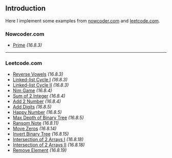 ## Introduction
Here I implement some examples from [nowcoder.com](http://www.nowcoder.com/) and [leetcode.com](http://www.leetcode.com).





### Nowcoder.com
*  [Prime](https://github.com/Mindjet/Algorithm/blob/master/src/nowcoder/Prime.java)			*(16.8.3)*



-----



### Leetcode.com
* [Reverse Vowels](https://github.com/Mindjet/Algorithm/blob/master/src/leetcode/ReverseVowels.java)		*(16.8.3)*
* [Linked-list Cycle I](https://github.com/Mindjet/Algorithm/blob/master/src/leetcode/Linked_list_cycle_1.java)	*(16.8.3)*
* [Linked-list Cycle II](https://github.com/Mindjet/Algorithm/blob/master/src/leetcode/Linked_list_cycle_2.java)	*(16.8.3)*
* [Nim Game](https://github.com/Mindjet/Algorithm/blob/master/src/leetcode/Nim_game.java)		*(16.8.4)*
* [Sum of 2 Integer](https://github.com/Mindjet/Algorithm/blob/master/src/leetcode/Sum_of_2_Integer.java)	*(16.8.4)*
* [Add 2 Number](https://github.com/Mindjet/Algorithm/blob/master/src/leetcode/Add_2_Numbers.java)	*(16.8.4)*
* [Add Digits](https://github.com/Mindjet/Algorithm/blob/master/src/leetcode/Add_Digits.java)		*(16.8.5)*
* [Happy Number](https://github.com/Mindjet/Algorithm/blob/master/src/leetcode/Happy_Number.java)	*(16.8.5)*
* [Max Depth of Binary Tree](https://github.com/Mindjet/Algorithm/blob/master/src/leetcode/Max_Depth_of_Binary_Tree.java)	*(16.8.5)*
* [Ransom Note](https://github.com/Mindjet/Algorithm/blob/master/src/leetcode/Ransom_Note.java)		*(16.8.11)*
* [Move Zeros](https://github.com/Mindjet/Algorithm/blob/master/src/leetcode/Move_Zeros.java)		*(16.8.14)*
* [Invert Binary Tree](https://github.com/Mindjet/Algorithm/blob/master/src/leetcode/Invert_Binary_Tree.java)	*(16.8.15)*
* [Intersection of 2 Arrays I](https://github.com/Mindjet/Algorithm/blob/master/src/leetcode/Intersection_of_2_Arrays_1.java)	*(16.8.18)*
* [Intersection of 2 Arrays II](https://github.com/Mindjet/Algorithm/blob/master/src/leetcode/Intersection_of_2_Arrays_2.java)	*(16.8.18)*
* [Remove Element](https://github.com/Mindjet/Algorithm/blob/master/src/leetcode/Remove_Element.java)	*(16.8.19)*
